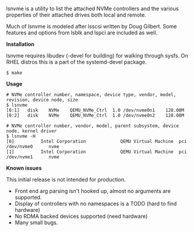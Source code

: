 lsnvme is a utility to list the attached NVMe controllers and the various
properties of their attached drives both local and remote.

Much of lsnvme is modeled after lsscsi written by Doug Gilbert.
Some features and options from lsblk and lspci are included as well.

**Installation**

lsnvme requires libudev (-devel for building) for walking through sysfs.
On RHEL distros this is a part of the systemd-devel package.

```
$ make
```

**Usage**

```
# NVMe controller number, namespace, device type, vendor, model, revision, device node, size
$ lsnvme
[0:1]	disk	NVMe	QEMU_NVMe_Ctrl	1.0	/dev/nvme0n1	128.00M
[0:2]	disk	NVMe	QEMU_NVMe_Ctrl	1.0	/dev/nvme0n2	128.00M

# NVMe controller number, vendor, model, parent subsystem, device node, kernel driver
$ lsnvme -H
[0]          Intel Corporation             QEMU Virtual Machine  pci          /dev/nvme0      nvme
[1]          Intel Corporation             QEMU Virtual Machine  pci          /dev/nvme1      nvme
```

**Known issues**

This initial release is not intended for production.

* Front end arg parsing isn't hooked up, almost no arguments are supported.
* Display of controllers with no namespaces is a TODO (hard to find hardware)
* No RDMA backed devices supported (need hardware)
* Many small bugs.
